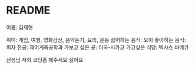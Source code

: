 # README
이름: 김제현

취미: 게임, 여행, 영화감상, 음악듣기, 요리, 운동
싫어하는 음식: 오이
좋아하는 음식: 피자
전공: 제어계측공학과
가보고 싶은 곳: 미국-시카고
가고싶은 식당: 텍사스 바베큐

선생님 저희 코딩좀 해주세요 
싫어요
